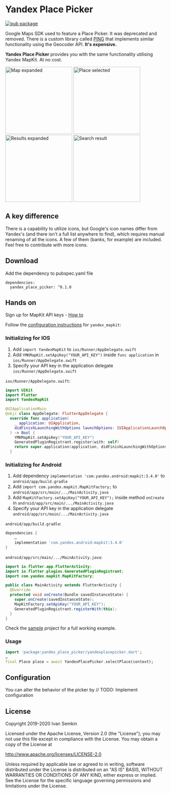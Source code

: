 # Yandex Place Picker
[![pub package](https://img.shields.io/pub/v/yandex_place_picker.svg)](https://pub.dev/packages/yandex_place_picker)

Google Maps SDK used to feature a Place Picker. It was deprecated and removed. There is a custom library called [PING](https://github.com/rtchagas/pingplacepicker) that implements similar functionality using the Geocoder API. **It's expensive.**

**Yandex Place Picker** provides you with the same functionality utilising Yandex MapKit. At no cost.

<img src="images/screenshot_1.png" alt="Map expanded" width="210"/> <img src="images/screenshot_2.png" alt="Place selected" width="210"/> <img src="images/screenshot_3.png" alt="Results expanded" width="210"/> <img src="images/screenshot_4.png" alt="Search result" width="210"/>

## A key difference

There is a capability to utilize icons, but Google's icon names differ from Yandex's (and there isn't a full list anywhere to find), which requires manual renaming of all the icons. A few of them (banks, for example) are included. Feel free to contribute with more icons.

## Download

Add the dependency to pubspec.yaml file

	dependencies:
      yandex_place_picker: ^0.1.0

## Hands on

Sign up for MapKit API keys - [How to](https://tech.yandex.com/maps/mapkit/doc/3.x/concepts/android/quickstart-docpage/#quickstart__key)

Follow the [configuration instructions](https://github.com/Unact/yandex_mapkit#getting-started) for `yandex_mapkit`:

### Initializing for IOS
1. Add `import YandexMapKit` to `ios/Runner/AppDelegate.swift`
2. Add `YMKMapKit.setApiKey("YOUR_API_KEY")` inside `func application` in `ios/Runner/AppDelegate.swift`
3. Specify your API key in the application delegate `ios/Runner/AppDelegate.swift`

`ios/Runner/AppDelegate.swift`:
```swift
import UIKit
import Flutter
import YandexMapKit

@UIApplicationMain
@objc class AppDelegate: FlutterAppDelegate {
  override func application(
    _ application: UIApplication,
    didFinishLaunchingWithOptions launchOptions: [UIApplicationLaunchOptionsKey: Any]?
  ) -> Bool {
    YMKMapKit.setApiKey("YOUR_API_KEY")
    GeneratedPluginRegistrant.register(with: self)
    return super.application(application, didFinishLaunchingWithOptions: launchOptions)
  }
```

### Initializing for Android
1. Add dependency `implementation 'com.yandex.android:mapkit:3.4.0'` to `android/app/build.gradle`
2. Add `import com.yandex.mapkit.MapKitFactory;` to `android/app/src/main/.../MainActivity.java`
3. Add `MapKitFactory.setApiKey("YOUR_API_KEY");` inside method `onCreate` in `android/app/src/main/.../MainActivity.java`
4. Specify your API key in the application delegate `android/app/src/main/.../MainActivity.java`

`android/app/build.gradle`:
```groovy
dependencies {
    …
    implementation 'com.yandex.android:mapkit:3.4.0'
}
```

`android/app/src/main/.../MainActivity.java`:
```java
import io.flutter.app.FlutterActivity;
import io.flutter.plugins.GeneratedPluginRegistrant;
import com.yandex.mapkit.MapKitFactory;

public class MainActivity extends FlutterActivity {
  @Override
  protected void onCreate(Bundle savedInstanceState) {
    super.onCreate(savedInstanceState);
    MapKitFactory.setApiKey("YOUR_API_KEY");
    GeneratedPluginRegistrant.registerWith(this);
  }
}
```

Check the [sample](https://github.com/vanyasem/yandex_place_picker/tree/master/example) project for a full working example.

### Usage

```dart
import 'package:yandex_place_picker/yandexplacepicker.dart';
…
final Place place = await YandexPlacePicker.selectPlace(context);
```

## Configuration

You can alter the behavior of the picker by // TODO: Implement configuration

## License

Copyright 2019-2020 Ivan Semkin

Licensed under the Apache License, Version 2.0 (the "License");
you may not use this file except in compliance with the License.
You may obtain a copy of the License at

   http://www.apache.org/licenses/LICENSE-2.0

Unless required by applicable law or agreed to in writing, software
distributed under the License is distributed on an "AS IS" BASIS,
WITHOUT WARRANTIES OR CONDITIONS OF ANY KIND, either express or implied.
See the License for the specific language governing permissions and
limitations under the License.
